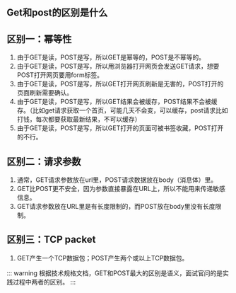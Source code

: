 ## Get和post的区别是什么

## 区别一：幂等性
1. 由于GET是读，POST是写，所以GET是幂等的，POST是不幂等的。
2. 由于GET是读，POST是写，所以用浏览器打开网页会发送GET请求，想要POST打开网页要用form标签。
3. 由于GET是读，POST是写，所以GET打开网页刷新是无害的，POST打开的页面刷新需要确认。
4. 由于GET是读，POST是写，所以GET结果会被缓存，POST结果不会被缓存。（比如get请求获取一个首页，可能几天不会变，可以缓存，post请求比如打钱，每次都要获取最新结果，不可以缓存）
5. 由于GET是读，POST是写，所以GET打开的页面可被书签收藏，POST打开的不行。
## 区别二：请求参数
1. 通常，GET请求参数放在url里，POST请求数据放在body（消息体）里。
2. GET比POST更不安全，因为参数直接暴露在URL上，所以不能用来传递敏感信息。
3. GET请求参数放在URL里是有长度限制的，而POST放在body里没有长度限制。
## 区别三：TCP packet
1. GET产生一个TCP数据包；POST产生两个或以上TCP数据包。

::: warning
根据技术规格文档，GET和POST最大的区别是语义，面试官问的是实践过程中两者的区别。
:::